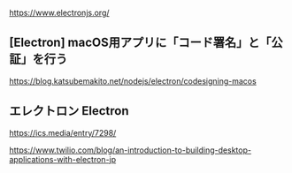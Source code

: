 https://www.electronjs.org/


## [Electron] macOS用アプリに「コード署名」と「公証」を行う

https://blog.katsubemakito.net/nodejs/electron/codesigning-macos


## エレクトロン Electron
https://ics.media/entry/7298/


https://www.twilio.com/blog/an-introduction-to-building-desktop-applications-with-electron-jp
